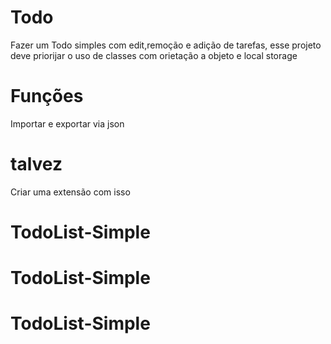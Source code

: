 # Todo
Fazer um Todo simples com edit,remoção e adição de tarefas, esse projeto deve priorijar o uso de classes com orietação a objeto e local storage



# Funções
Importar e exportar via json



# talvez 
Criar uma extensão com isso
# TodoList-Simple
# TodoList-Simple
# TodoList-Simple
